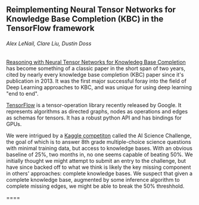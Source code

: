 ## Reimplementing Neural Tensor Networks for Knowledge Base Completion (KBC) in the TensorFlow framework
###### Alex LeNail, Clare Liu, Dustin Doss

[Reasoning with Neural Tensor Networks for Knowledeg Base Completion](http://papers.nips.cc/paper/5028-reasoning-with-neural-tensor-networks-for-knowledge-base-completion.pdf) has become something of a classic paper in the short span of two years, cited by nearly every knowledge base completion (KBC) paper since it's publication in 2013. It was the first major successful foray into the field of Deep Learning approaches to KBC, and was unique for using deep learning "end to end".

[TensorFlow](http://tensorflow.org/) is a tensor-operation library recently released by Google. It represents algorithms as directed graphs, nodes as operations and edges as schemas for tensors. It has a robust python API and has bindings for GPUs.

We were intrigued by a [Kaggle competiton](https://www.kaggle.com/c/the-allen-ai-science-challenge) called the AI Science Challenge, the goal of which is to answer 8th grade multiple-choice science questions with minimal training data, but access to knowledge bases. With an obvious baseline of 25%, two months in, no one seems capable of beating 50%. We initially thought we might attempt to submit an entry to the challenge, but have since backed off to what we think is likely the key missing component in others' approaches: complete knowledge bases. We suspect that given a complete knowledge base, augmented by some inference algorithm to complete missing edges, we might be able to break the 50% threshhold.




====










